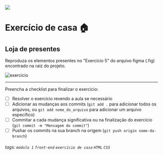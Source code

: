![](https://i.imgur.com/xG74tOh.png)

# Exercício de casa 🏠

## Loja de presentes

Reproduza os elementos presentes no "Exercício 5" do arquivo figma (.fig) encontrado na raiz do projeto.

![exercicio](https://i.imgur.com/UFhSgi5.png)

---

Preencha a checklist para finalizar o exercício:

- [ ] Resolver o exercício revendo a aula se necessário
- [ ] Adicionar as mudanças aos commits (`git add .` para adicionar todos os arquivos, ou `git add nome_do_arquivo` para adicionar um arquivo específico)
- [ ] Commitar a cada mudança significativa ou na finalização do exercício (`git commit -m "Mensagem do commit"`)
- [ ] Pushar os commits na sua branch na origem (`git push origin nome-da-branch`)

###### tags: `módulo 1` `front-end` `exercício de casa` `HTML` `CSS`
